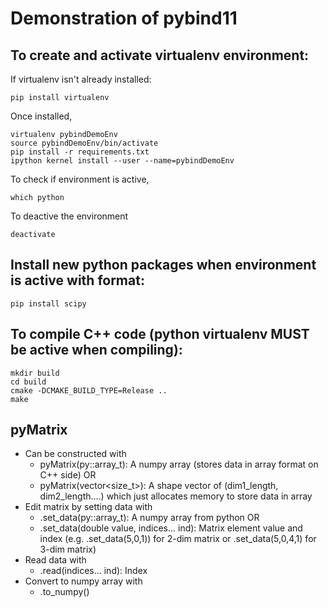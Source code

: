 # Demonstration of pybind11

## To create and activate virtualenv environment:
If virtualenv isn't already installed:
```
pip install virtualenv
```

Once installed,
```
virtualenv pybindDemoEnv
source pybindDemoEnv/bin/activate
pip install -r requirements.txt
ipython kernel install --user --name=pybindDemoEnv
```

To check if environment is active,
```
which python
```

To deactive the environment
```
deactivate
```

## Install new python packages when environment is active with format:
```
pip install scipy
```

## To compile C++ code (python virtualenv MUST be active when compiling):
```
mkdir build
cd build
cmake -DCMAKE_BUILD_TYPE=Release ..
make
```

## pyMatrix 
- Can be constructed with
    - pyMatrix(py::array_t<double>): A numpy array (stores data in array format on C++ side) OR
    - pyMatrix(vector<size_t>): A shape vector of (dim1_length, dim2_length….) which just allocates memory to store data in array
- Edit matrix by setting data with
    - .set_data(py::array_t<double>): A numpy array from python OR
    - .set_data(double value, indices... ind): Matrix element value and index (e.g. .set_data(5,0,1)) for 2-dim matrix or .set_data(5,0,4,1) for 3-dim matrix)
- Read data with
    - .read(indices... ind): Index
- Convert to numpy array with
    - .to_numpy()

